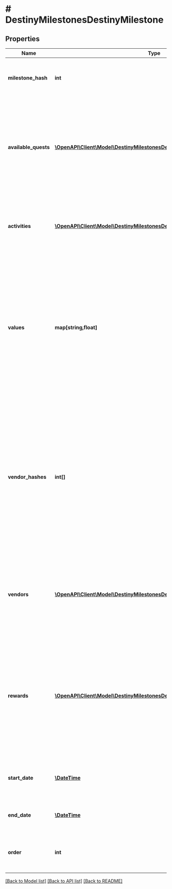 # # DestinyMilestonesDestinyMilestone

## Properties

Name | Type | Description | Notes
------------ | ------------- | ------------- | -------------
**milestone_hash** | **int** | The unique identifier for the Milestone. Use it to look up the DestinyMilestoneDefinition, so you can combine the other data in this contract with static definition data. | [optional]
**available_quests** | [**\OpenAPI\Client\Model\DestinyMilestonesDestinyMilestoneQuest[]**](DestinyMilestonesDestinyMilestoneQuest.md) | Indicates what quests are available for this Milestone. Usually this will be only a single Quest, but some quests have multiple available that you can choose from at any given time. All possible quests for a milestone can be found in the DestinyMilestoneDefinition, but they must be combined with this Live data to determine which one(s) are actually active right now. It is possible for Milestones to not have any quests. | [optional]
**activities** | [**\OpenAPI\Client\Model\DestinyMilestonesDestinyMilestoneChallengeActivity[]**](DestinyMilestonesDestinyMilestoneChallengeActivity.md) | The currently active Activities in this milestone, when the Milestone is driven by Challenges.  Not all Milestones have Challenges, but when they do this will indicate the Activities and Challenges under those Activities related to this Milestone. | [optional]
**values** | **map[string,float]** | Milestones may have arbitrary key/value pairs associated with them, for data that users will want to know about but that doesn&#39;t fit neatly into any of the common components such as Quests. A good example of this would be - if this existed in Destiny 1 - the number of wins you currently have on your Trials of Osiris ticket. Looking in the DestinyMilestoneDefinition, you can use the string identifier of this dictionary to look up more info about the value, including localized string content for displaying the value. The value in the dictionary is the floating point number. The definition will tell you how to format this number. | [optional]
**vendor_hashes** | **int[]** | A milestone may have one or more active vendors that are \&quot;related\&quot; to it (that provide rewards, or that are the initiators of the Milestone). I already regret this, even as I&#39;m typing it. [I told you I&#39;d regret this] You see, sometimes a milestone may be directly correlated with a set of vendors that provide varying tiers of rewards. The player may not be able to interact with one or more of those vendors. This will return the hashes of the Vendors that the player *can* interact with, allowing you to show their current inventory as rewards or related items to the Milestone or its activities.  Before we even use it, it&#39;s already deprecated! How much of a bummer is that? We need more data. | [optional]
**vendors** | [**\OpenAPI\Client\Model\DestinyMilestonesDestinyMilestoneVendor[]**](DestinyMilestonesDestinyMilestoneVendor.md) | Replaces vendorHashes, which I knew was going to be trouble the day it walked in the door. This will return not only what Vendors are active and relevant to the activity (in an implied order that you can choose to ignore), but also other data - for example, if the Vendor is featuring a specific item relevant to this event that you should show with them. | [optional]
**rewards** | [**\OpenAPI\Client\Model\DestinyMilestonesDestinyMilestoneRewardCategory[]**](DestinyMilestonesDestinyMilestoneRewardCategory.md) | If the entity to which this component is attached has known active Rewards for the player, this will detail information about those rewards, keyed by the RewardEntry Hash. (See DestinyMilestoneDefinition for more information about Reward Entries) Note that these rewards are not for the Quests related to the Milestone. Think of these as \&quot;overview/checklist\&quot; rewards that may be provided for Milestones that may provide rewards for performing a variety of tasks that aren&#39;t under a specific Quest. | [optional]
**start_date** | [**\DateTime**](\DateTime.md) | If known, this is the date when the event last began or refreshed. It will only be populated for events with fixed and repeating start and end dates. | [optional]
**end_date** | [**\DateTime**](\DateTime.md) | If known, this is the date when the event will next end or repeat. It will only be populated for events with fixed and repeating start and end dates. | [optional]
**order** | **int** | Used for ordering milestones in a display to match how we order them in BNet. May pull from static data, or possibly in the future from dynamic information. | [optional]

[[Back to Model list]](../../README.md#models) [[Back to API list]](../../README.md#endpoints) [[Back to README]](../../README.md)
